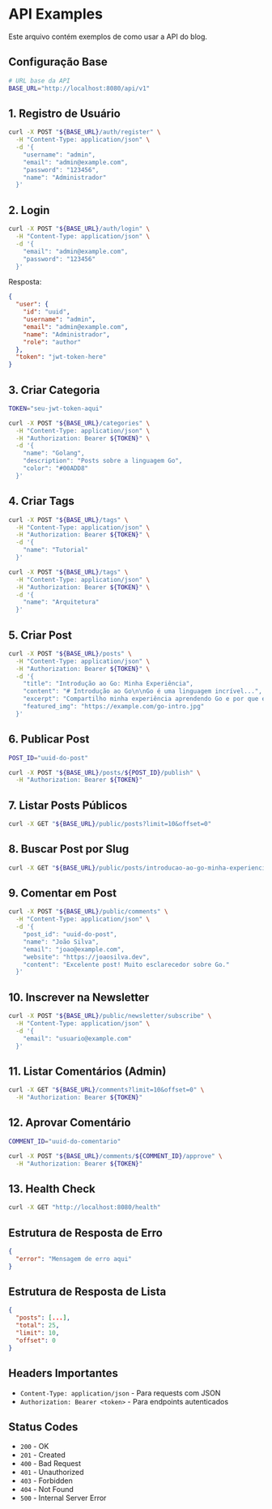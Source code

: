 # API Examples

Este arquivo contém exemplos de como usar a API do blog.

## Configuração Base

```bash
# URL base da API
BASE_URL="http://localhost:8080/api/v1"
```

## 1. Registro de Usuário

```bash
curl -X POST "${BASE_URL}/auth/register" \
  -H "Content-Type: application/json" \
  -d '{
    "username": "admin",
    "email": "admin@example.com",
    "password": "123456",
    "name": "Administrador"
  }'
```

## 2. Login

```bash
curl -X POST "${BASE_URL}/auth/login" \
  -H "Content-Type: application/json" \
  -d '{
    "email": "admin@example.com",
    "password": "123456"
  }'
```

Resposta:

```json
{
  "user": {
    "id": "uuid",
    "username": "admin",
    "email": "admin@example.com",
    "name": "Administrador",
    "role": "author"
  },
  "token": "jwt-token-here"
}
```

## 3. Criar Categoria

```bash
TOKEN="seu-jwt-token-aqui"

curl -X POST "${BASE_URL}/categories" \
  -H "Content-Type: application/json" \
  -H "Authorization: Bearer ${TOKEN}" \
  -d '{
    "name": "Golang",
    "description": "Posts sobre a linguagem Go",
    "color": "#00ADD8"
  }'
```

## 4. Criar Tags

```bash
curl -X POST "${BASE_URL}/tags" \
  -H "Content-Type: application/json" \
  -H "Authorization: Bearer ${TOKEN}" \
  -d '{
    "name": "Tutorial"
  }'

curl -X POST "${BASE_URL}/tags" \
  -H "Content-Type: application/json" \
  -H "Authorization: Bearer ${TOKEN}" \
  -d '{
    "name": "Arquitetura"
  }'
```

## 5. Criar Post

```bash
curl -X POST "${BASE_URL}/posts" \
  -H "Content-Type: application/json" \
  -H "Authorization: Bearer ${TOKEN}" \
  -d '{
    "title": "Introdução ao Go: Minha Experiência",
    "content": "# Introdução ao Go\n\nGo é uma linguagem incrível...",
    "excerpt": "Compartilho minha experiência aprendendo Go e por que é uma ótima escolha para backend.",
    "featured_img": "https://example.com/go-intro.jpg"
  }'
```

## 6. Publicar Post

```bash
POST_ID="uuid-do-post"

curl -X POST "${BASE_URL}/posts/${POST_ID}/publish" \
  -H "Authorization: Bearer ${TOKEN}"
```

## 7. Listar Posts Públicos

```bash
curl -X GET "${BASE_URL}/public/posts?limit=10&offset=0"
```

## 8. Buscar Post por Slug

```bash
curl -X GET "${BASE_URL}/public/posts/introducao-ao-go-minha-experiencia"
```

## 9. Comentar em Post

```bash
curl -X POST "${BASE_URL}/public/comments" \
  -H "Content-Type: application/json" \
  -d '{
    "post_id": "uuid-do-post",
    "name": "João Silva",
    "email": "joao@example.com",
    "website": "https://joaosilva.dev",
    "content": "Excelente post! Muito esclarecedor sobre Go."
  }'
```

## 10. Inscrever na Newsletter

```bash
curl -X POST "${BASE_URL}/public/newsletter/subscribe" \
  -H "Content-Type: application/json" \
  -d '{
    "email": "usuario@example.com"
  }'
```

## 11. Listar Comentários (Admin)

```bash
curl -X GET "${BASE_URL}/comments?limit=10&offset=0" \
  -H "Authorization: Bearer ${TOKEN}"
```

## 12. Aprovar Comentário

```bash
COMMENT_ID="uuid-do-comentario"

curl -X POST "${BASE_URL}/comments/${COMMENT_ID}/approve" \
  -H "Authorization: Bearer ${TOKEN}"
```

## 13. Health Check

```bash
curl -X GET "http://localhost:8080/health"
```

## Estrutura de Resposta de Erro

```json
{
  "error": "Mensagem de erro aqui"
}
```

## Estrutura de Resposta de Lista

```json
{
  "posts": [...],
  "total": 25,
  "limit": 10,
  "offset": 0
}
```

## Headers Importantes

- `Content-Type: application/json` - Para requests com JSON
- `Authorization: Bearer <token>` - Para endpoints autenticados

## Status Codes

- `200` - OK
- `201` - Created
- `400` - Bad Request
- `401` - Unauthorized
- `403` - Forbidden
- `404` - Not Found
- `500` - Internal Server Error
